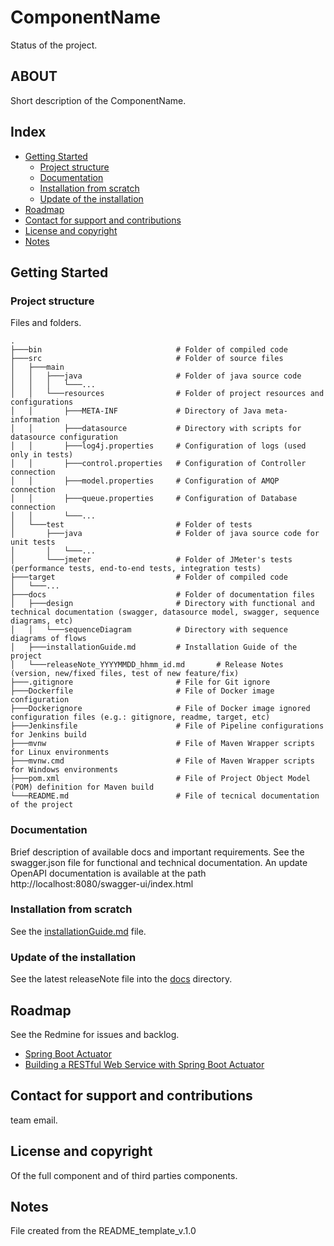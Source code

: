 # ComponentName
Status of the project.


## ABOUT
Short description of the ComponentName.


## Index
* [Getting Started](#getting-started)
	* [Project structure](#project-structure)
	* [Documentation](#documentation)
	* [Installation from scratch](#installation-from-scratch)
	* [Update of the installation](#update-of-the-installation)
* [Roadmap](#roadmap)
* [Contact for support and contributions](#contact-for-support-and-contributions)
* [License and copyright](#license-and-copyright)
* [Notes](#notes)


## Getting Started


### Project structure
Files and folders.

```
.
├───bin                              # Folder of compiled code
├───src                              # Folder of source files
│   ├───main                         
│   │   ├───java                     # Folder of java source code
│   │   │   └───...                  
│   │   └───resources                # Folder of project resources and configurations
│   │       ├───META-INF             # Directory of Java meta-information
│   │       ├───datasource			 # Directory with scripts for datasource configuration
│   │       ├───log4j.properties     # Configuration of logs (used only in tests)
│   │       ├───control.properties   # Configuration of Controller connection
│   │       ├───model.properties     # Configuration of AMQP connection
│   │       ├───queue.properties     # Configuration of Database connection
│   │       └───...                  
│   └───test                         # Folder of tests
│       ├───java                     # Folder of java source code for unit tests
│       │   └───...                  
│       └───jmeter                   # Folder of JMeter's tests (performance tests, end-to-end tests, integration tests)
├───target                           # Folder of compiled code
│   └───...                          
├───docs                             # Folder of documentation files
│   ├───design						 # Directory with functional and technical documentation (swagger, datasource model, swagger, sequence diagrams, etc)
│   │   └───sequenceDiagram			 # Directory with sequence diagrams of flows
│   ├───installationGuide.md		 # Installation Guide of the project
│   └───releaseNote_YYYYMMDD_hhmm_id.md       # Release Notes (version, new/fixed files, test of new feature/fix)
├───.gitignore                       # File for Git ignore
├───Dockerfile                       # File of Docker image configuration
├───Dockerignore                     # File of Docker image ignored configuration files (e.g.: gitignore, readme, target, etc)
├───Jenkinsfile                      # File of Pipeline configurations for Jenkins build
├───mvnw                             # File of Maven Wrapper scripts for Linux environments
├───mvnw.cmd                         # File of Maven Wrapper scripts for Windows environments
├───pom.xml                          # File of Project Object Model (POM) definition for Maven build
└───README.md                        # File of tecnical documentation of the project
```

### Documentation
Brief description of available docs and important requirements.
See the swagger.json file for functional and technical documentation.
An update OpenAPI documentation is available at the path http://localhost:8080/swagger-ui/index.html

### Installation from scratch
See the [installationGuide.md](docs/installationGuide.md) file.


### Update of the installation
See the latest releaseNote file into the [docs](docs/) directory.


## Roadmap
See the Redmine for issues and backlog.
* [Spring Boot Actuator](https://docs.spring.io/spring-boot/docs/2.6.3/reference/htmlsingle/#production-ready)
* [Building a RESTful Web Service with Spring Boot Actuator](https://spring.io/guides/gs/actuator-service/)


## Contact for support and contributions
team email.


## License and copyright
Of the full component and of third parties components.


## Notes
File created from the README_template_v.1.0